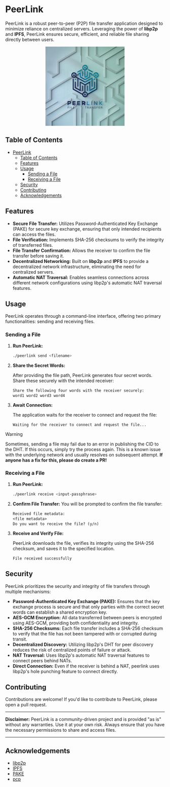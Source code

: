 # PeerLink

PeerLink is a robust peer-to-peer (P2P) file transfer application designed to minimize reliance on centralized servers. Leveraging the power of **libp2p** and **IPFS**, PeerLink ensures secure, efficient, and reliable file sharing directly between users.

<p align="center">
<img src="peerlink-logo.png" alt="PeerLink Logo" width="250"/>
</p>

## Table of Contents

- [PeerLink](#peerlink)
  - [Table of Contents](#table-of-contents)
  - [Features](#features)
  - [Usage](#usage)
    - [Sending a File](#sending-a-file)
    - [Receiving a File](#receiving-a-file)
  - [Security](#security)
  - [Contributing](#contributing)
  - [Acknowledgements](#acknowledgements)

## Features

- **Secure File Transfer:** Utilizes Password-Authenticated Key Exchange (PAKE) for secure key exchange, ensuring that only intended recipients can access the files.
- **File Verification:** Implements SHA-256 checksums to verify the integrity of transferred files.
- **File Transfer Confirmation:** Allows the receiver to confirm the file transfer before saving it.
- **Decentralized Networking:** Built on **libp2p** and **IPFS** to provide a decentralized network infrastructure, eliminating the need for centralized servers.
- **Automatic NAT Traversal:** Enables seamless connections across different network configurations using libp2p's automatic NAT traversal features.

## Usage

PeerLink operates through a command-line interface, offering two primary functionalities: sending and receiving files.

### Sending a File

1. **Run PeerLink:**

   ```bash
   ./peerlink send <filename>
   ```

2. **Share the Secret Words:**

   After providing the file path, PeerLink generates four secret words. Share these securely with the intended receiver:

   ```
   Share the following four words with the receiver securely:
   word1 word2 word3 word4
   ```

3. **Await Connection:**

   The application waits for the receiver to connect and request the file:

   ```
   Waiting for the receiver to connect and request the file...
   ```

> [!WARNING]
> Sometimes, sending a file may fail due to an error in publishing the CID to the DHT. If this occurs, simply try the process again. This is a known issue with the underlying network and usually resolves on subsequent attempt.
> **If anyone has a fix for this, please do create a PR!**


### Receiving a File

1. **Run PeerLink:**

   ```bash
   ./peerlink receive <input-passphrase>
   ```

2. **Confirm File Transfer:**
   You will be prompted to confirm the file transfer:

   ```
   Received file metadata:
   <file metadata>
   Do you want to receive the file? (y/n)
   ```

3. **Receive and Verify File:**

   PeerLink downloads the file, verifies its integrity using the SHA-256 checksum, and saves it to the specified location.

   ```
   File received successfully
   ```

## Security

PeerLink prioritizes the security and integrity of file transfers through multiple mechanisms:

- **Password-Authenticated Key Exchange (PAKE):** Ensures that the key exchange process is secure and that only parties with the correct secret words can establish a shared encryption key.
- **AES-GCM Encryption:** All data transferred between peers is encrypted using AES-GCM, providing both confidentiality and integrity.
- **SHA-256 Checksums:** Each file transfer includes a SHA-256 checksum to verify that the file has not been tampered with or corrupted during transit.
- **Decentralized Discovery:** Utilizing libp2p's DHT for peer discovery reduces the risk of centralized points of failure or attack.
- **NAT Traversal:** Uses libp2p's automatic NAT traversal features to connect peers behind NATs.
- **Direct Connection:** Even if the receiver is behind a NAT, peerlink uses libp2p's hole punching feature to connect directly.

## Contributing

Contributions are welcome! If you'd like to contribute to PeerLink, please open a pull request.

---

**Disclaimer:** PeerLink is a community-driven project and is provided "as is" without any warranties. Use it at your own risk. Always ensure that you have the necessary permissions to share and access files.

---

## Acknowledgements

- [libp2p](https://github.com/libp2p/go-libp2p)
- [IPFS](https://github.com/ipfs/go-ipfs)
- [PAKE](https://github.com/schollz/pake)
- [pcp](https://github.com/dennis-tra/pcp)
